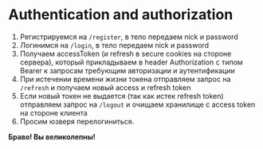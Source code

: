 # Authentication and authorization

1. Регистрируемся на `/register`, в тело передаем nick и password
2. Логинимся на `/login`, в тело передаем nick и password
3. Получаем accessToken (и refresh в secure cookies на стороне сервера), который прикладываем в header Authorization с
   типом Bearer к запросам требующим авторизации и аутентификации
4. При истечении времени жизни токена отправляем запрос на `/refresh` и получаем новый access и refresh token
5. Если новый токен не выдается (так как истек refresh token) отправляем запрос на `/logout` и очищаем хранилище с
   access token на стороне клиента
6. Просим юзверя перелогиниться.

**Браво! Вы великолепны!**